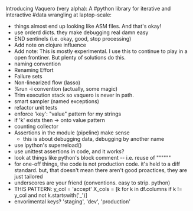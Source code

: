 Introducing Vaquero (very alpha): A #python library for iterative and interactive #data wrangling at laptop-scale: 

- things almost end up looking like ASM files. And that's okay!
- use orderd dicts. they make debugging real damn easy
- END sentinels (i.e. okay, good, stop processing)
- Add note on clojure influence
- Add note: This is mostly experimental. I use this to continue to play in a 
    open frontiner. But plenty of solutions do this.
- naming convention
- Renaming Effort
- Failure sets
- Non-linearized flow (lasso)
- %run -i convention (actually, some magic)
- Trim execution stack so vaquero is never in path.
- smart sampler (named exceptions)
- refactor unit tests
- enforce 'key': "value" pattern for my strings
- if 'k' exists then -> onto value pattern
- counting collector
- Assertions in the module (pipeline) make sense
    - this is about debugging data, debugging by another name
- use ipython's superreload()
- use unittest assertions in code, and it works?
- look at things like python's block comment -- i.e. reuse of """"""
- for one-off things, the code is not production code. it's held to  a diff 
  standard. but, that doesn't mean there aren't good proactices, they are just
  tailored
- underscores are your friend (conventions. easy to strip. python)
- THIS PATTERN:
    y_col = 'accept'
    X_cols = [k for k in df.columns if k != y_col and not k.startswith('_')]
- envorimental keys? 'staging', 'dev', 'production'
